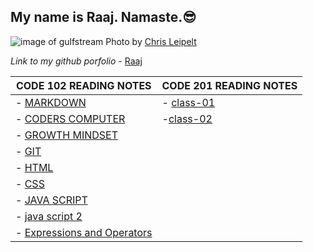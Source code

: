 
## My name is Raaj. Namaste.😎

![image of gulfstream](gulfstream.jpg)
Photo by [Chris Leipelt](https://unsplash.com/@cleipelt?utm_source=unsplash&utm_medium=referral&utm_content=creditCopyText)
  
 
 
 
*Link to my github porfolio* - [Raaj](https://github.com/raajv)

| CODE 102 READING NOTES  | CODE 201 READING NOTES |
| ----------------------- | ---------------------- |
| - [MARKDOWN](MARKDOWN.md) |- [class-01](class-01.md) |
| - [CODERS COMPUTER](CODERSCOMPUTER.md) |-[class-02](class-02.md) |
| - [GROWTH MINDSET](GROWTHMINDSET.md) |           |
| - [GIT](GIT.md) |                                |
| - [HTML](HTML.md) |                              |
| - [CSS](CSS.md) |                                |
| - [JAVA SCRIPT](java.md) |                       |
| - [java script 2](js2.md) |                      |
| - [Expressions and Operators](expressionnops.md) |

 


